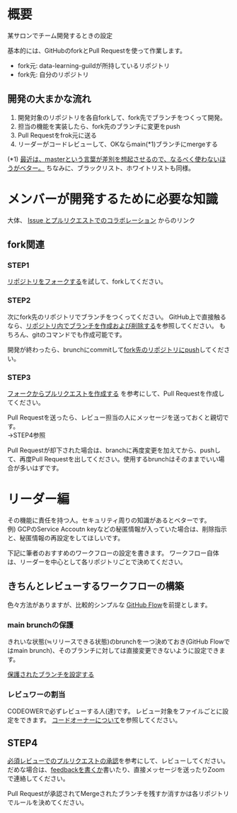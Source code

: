 # 概要
某サロンでチーム開発するときの設定

基本的には、GitHubのforkとPull Requestを使って作業します。

- fork元: data-learning-guildが所持しているリポジトリ
- fork先: 自分のリポジトリ

## 開発の大まかな流れ
1. 開発対象のリポジトリを各自forkして、fork先でブランチをつくって開発。
2. 担当の機能を実装したら、fork先のブランチに変更をpush
3. Pull Requestをfrok元に送る
4. リーダーがコードレビューして、OKならmain(*1)ブランチにmergeする




(*1) [最近は、masterという言葉が差別を想起させるので、なるべく使わないほうがベター。](https://news.yahoo.co.jp/articles/184ec1a8a925d7c7f5ae09ec60193e46cd62a1d3)
ちなみに、ブラックリスト、ホワイトリストも同様。



# メンバーが開発するために必要な知識

大体、 [Issue とプルリクエストでのコラボレーション](https://docs.github.com/ja/github/collaborating-with-issues-and-pull-requests)
からのリンク

## fork関連

### STEP1
[リポジトリをフォークする](https://docs.github.com/ja/github/getting-started-with-github/fork-a-repo)を試して、forkしてください。

### STEP2
次にfork先のリポジトリでブランチをつくってください。
GitHub上で直接触るなら、[リポジトリ内でブランチを作成および削除する](https://docs.github.com/ja/github/collaborating-with-issues-and-pull-requests/creating-and-deleting-branches-within-your-repository)を参照してください。
もちろん、gitのコマンドでも作成可能です。

開発が終わったら、brunchにcommitして[fork先のリポジトリにpush](https://docs.github.com/ja/github/using-git/pushing-commits-to-a-remote-repository#renaming-branches)してください。


### STEP3

[フォークからプルリクエストを作成する](https://docs.github.com/ja/github/collaborating-with-issues-and-pull-requests/creating-a-pull-request-from-a-fork)
を参考にして、Pull Requestを作成してください。

Pull Requestを送ったら、レビュー担当の人にメッセージを送っておくと親切です。  
->STEP4参照

Pull Requestが却下された場合は、branchに再度変更を加えてから、pushして、再度Pull Requestを出してください。使用するbrunchはそのままでいい場合が多いはずです。

# リーダー編
その機能に責任を持つ人。セキュリティ周りの知識があるとベターです。  
例) GCPのService Accoutn keyなどの秘匿情報が入っていた場合は、削除指示と、秘匿情報の再設定をしてほしいです。

下記に筆者のおすすめのワークフローの設定を書きます。
ワークフロー自体は、リーダーを中心として各リポジトリごとで決めてください。


## きちんとレビューするワークフローの構築 

色々方法がありますが、比較的シンプルな [GitHub Flow](https://thinkit.co.jp/article/8410)を前提とします。

### main brunchの保護
きれいな状態(≒リリースできる状態)のbrunchを一つ決めておき(GitHub Flowではmain brunch)、そのブランチに対しては直接変更できないように設定できます。

[保護されたブランチを設定する](https://docs.github.com/ja/github/administering-a-repository/configuring-protected-branches)

### レビュワーの割当
CODEOWERで必ずレビューする人(達)です。
レビュー対象をファイルごとに設定をできます。
[コードオーナーについて](https://docs.github.com/ja/github/creating-cloning-and-archiving-repositories/about-code-owners)を参照してください。


## STEP4 
[必須レビューでのプルリクエストの承認](https://docs.github.com/ja/github/collaborating-with-issues-and-pull-requests/approving-a-pull-request-with-required-reviews)を参考にして、レビューしてください。
だめな場合は、[feedbackを書くか](https://docs.github.com/ja/github/collaborating-with-issues-and-pull-requests/commenting-on-a-pull-request)書いたり、直接メッセージを送ったりZoomで連絡してください。

Pull Requestが承認されてMergeされたブランチを残すか消すかは各リポジトリでルールを決めてください。


